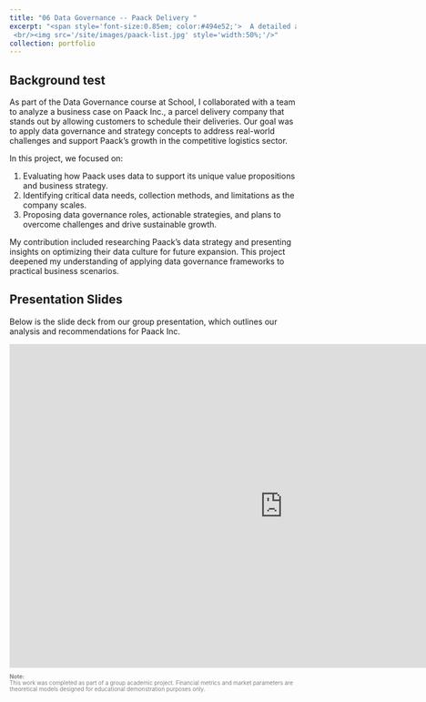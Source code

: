 ```yaml
---
title: "06 Data Governance -- Paack Delivery "
excerpt: "<span style='font-size:0.85em; color:#494e52;'>  A detailed analysis of Paack Inc.'s data governance challenges and strategic solutions (in school group project)...
 <br/><img src='/site/images/paack-list.jpg' style='width:50%;'/>"
collection: portfolio
---
```



## Background  test
As part of the Data Governance course at School, I collaborated with a team to analyze a business case on Paack Inc., a parcel delivery company that stands out by allowing customers to schedule their deliveries. Our goal was to apply data governance and strategy concepts to address real-world challenges and support Paack’s growth in the competitive logistics sector.

In this project, we focused on:
1. Evaluating how Paack uses data to support its unique value propositions and business strategy.
2. Identifying critical data needs, collection methods, and limitations as the company scales.
3. Proposing data governance roles, actionable strategies, and plans to overcome challenges and drive sustainable growth.

My contribution included researching Paack’s data strategy and presenting insights on optimizing their data culture for future expansion. This project deepened my understanding of applying data governance frameworks to practical business scenarios.

## Presentation Slides
Below is the slide deck from our group presentation, which outlines our analysis and recommendations for Paack Inc. 

<iframe src="https://docs.google.com/presentation/d/e/2PACX-1vS1c5BR6-rNgLdqOzVYmWnxetDaq_t0ey0cnL7K6c1YBbPPd3YOpYe9qBVV_PbX263HSohbQk-8YMQQ/pubembed?start=true&loop=true&delayms=2000" frameborder="0" width="960" height="569" allowfullscreen="true" mozallowfullscreen="true" webkitallowfullscreen="true"></iframe>


<p style="font-size: 0.7em; color: gray; text-align: left;">
  <strong>Note: </strong><br/>
  This work was completed as part of a group academic project. Financial metrics and market parameters are theoretical models designed for educational demonstration purposes only.
</p>
